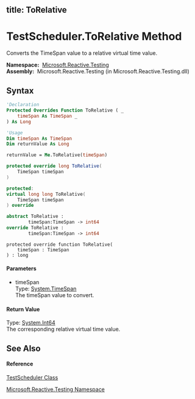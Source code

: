 title: ToRelative
---
# TestScheduler.ToRelative Method

Converts the TimeSpan value to a relative virtual time value.

**Namespace:**  [Microsoft.Reactive.Testing](Microsoft.Reactive.Testing/Microsoft.Reactive.Testing)  
**Assembly:**  Microsoft.Reactive.Testing (in Microsoft.Reactive.Testing.dll)

## Syntax

```vb
'Declaration
Protected Overrides Function ToRelative ( _
    timeSpan As TimeSpan _
) As Long
```

```vb
'Usage
Dim timeSpan As TimeSpan
Dim returnValue As Long

returnValue = Me.ToRelative(timeSpan)
```

```csharp
protected override long ToRelative(
    TimeSpan timeSpan
)
```

```c++
protected:
virtual long long ToRelative(
    TimeSpan timeSpan
) override
```

```fsharp
abstract ToRelative : 
        timeSpan:TimeSpan -> int64 
override ToRelative : 
        timeSpan:TimeSpan -> int64 
```

```jscript
protected override function ToRelative(
    timeSpan : TimeSpan
) : long
```

#### Parameters

- timeSpan  
  Type: [System.TimeSpan](https://msdn.microsoft.com/en-us/library/269ew577)  
  The timeSpan value to convert.

#### Return Value

Type: [System.Int64](https://msdn.microsoft.com/en-us/library/6yy583ek)  
The corresponding relative virtual time value.

## See Also

#### Reference

[TestScheduler Class](TestScheduler/TestScheduler)

[Microsoft.Reactive.Testing Namespace](Microsoft.Reactive.Testing/Microsoft.Reactive.Testing)
